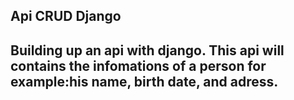 ## Api CRUD Django

## Building up an api with django. This api will contains the infomations of a person for example:his name, birth date, and adress. 
